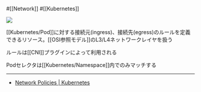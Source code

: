 #[[Network]] #[[Kubernetes]]

![](https://github.com/kubernetes/community/raw/master/icons/png/resources/labeled/netpol-128.png)

[[Kubernetes/Pod]]に対する接続元(ingress)、接続先(egress)のルールを定義できるリソース。[[OSI参照モデル]]のL3/L4ネットワークレイヤを扱う

ルールは[[CNI]]プラグインによって利用される

Podセレクタは[[Kubernetes/Namespace]]内でのみマッチする

---

- [Network Policies | Kubernetes](https://kubernetes.io/docs/concepts/services-networking/network-policies/)
